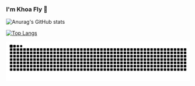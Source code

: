 ### I'm Khoa Fly 👋

<!--
**Khoaruoi69/Khoaruoi69** is a ✨ _special_ ✨ repository because its `README.md` (this file) appears on your GitHub profile.

Here are some ideas to get you started:

- 🔭 I’m currently working on ...
- 🌱 I’m currently learning ...
- 👯 I’m looking to collaborate on ...
- 🤔 I’m looking for help with ...
- 💬 Ask me about ...
- 📫 How to reach me: ...
- 😄 Pronouns: ...
- ⚡ Fun fact: ...
-->
![Anurag's GitHub stats](https://github-readme-stats.vercel.app/api?username=Khoaruoi69&show_icons=true&theme=radical)

[![Top Langs](https://github-readme-stats.vercel.app/api/top-langs/?username=Khoaruoi69&theme=radical)](https://github.com/anuraghazra/github-readme-stats)
<p align="center"> <img src="https://github.com/TamNguyenS/TamNguyenS/blob/output/github-contribution-grid-snake.svg" alt="tamnguyens" /> </p>
